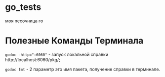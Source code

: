 # go_tests
моя песочница го

# Полезные Команды Терминала
`godoc -http=":6060"` - запуск локальной справки http://localhost:6060/pkg/;

`godoc fmt` - 2 параметр это имя пакета, получение справки в терминале.